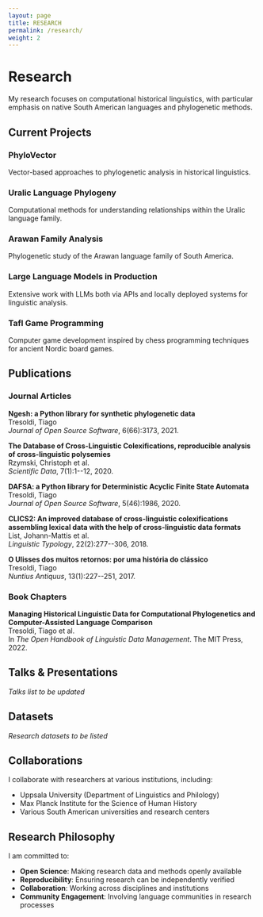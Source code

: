 ```yaml
---
layout: page
title: RESEARCH
permalink: /research/
weight: 2
---
```


# Research

My research focuses on computational historical linguistics, with particular emphasis on native South American languages and phylogenetic methods.

## Current Projects

### PhyloVector
Vector-based approaches to phylogenetic analysis in historical linguistics.

### Uralic Language Phylogeny
Computational methods for understanding relationships within the Uralic language family.

### Arawan Family Analysis
Phylogenetic study of the Arawan language family of South America.

### Large Language Models in Production
Extensive work with LLMs both via APIs and locally deployed systems for linguistic analysis.

### Tafl Game Programming
Computer game development inspired by chess programming techniques for ancient Nordic board games.

<div class="decorative-border"></div>

## Publications

### Journal Articles

**Ngesh: a Python library for synthetic phylogenetic data**  
Tresoldi, Tiago  
*Journal of Open Source Software*, 6(66):3173, 2021.

**The Database of Cross-Linguistic Colexifications, reproducible analysis of cross-linguistic polysemies**  
Rzymski, Christoph et al.  
*Scientific Data*, 7(1):1--12, 2020.

**DAFSA: a Python library for Deterministic Acyclic Finite State Automata**  
Tresoldi, Tiago  
*Journal of Open Source Software*, 5(46):1986, 2020.

**CLICS2: An improved database of cross-linguistic colexifications assembling lexical data with the help of cross-linguistic data formats**  
List, Johann-Mattis et al.  
*Linguistic Typology*, 22(2):277--306, 2018.

**O Ulisses dos muitos retornos: por uma história do clássico**  
Tresoldi, Tiago  
*Nuntius Antiquus*, 13(1):227--251, 2017.

### Book Chapters

**Managing Historical Linguistic Data for Computational Phylogenetics and Computer-Assisted Language Comparison**  
Tresoldi, Tiago et al.  
In *The Open Handbook of Linguistic Data Management*. The MIT Press, 2022.

## Talks & Presentations

*Talks list to be updated*

## Datasets

*Research datasets to be listed*

## Collaborations

I collaborate with researchers at various institutions, including:
- Uppsala University (Department of Linguistics and Philology)
- Max Planck Institute for the Science of Human History
- Various South American universities and research centers

## Research Philosophy

I am committed to:
- **Open Science**: Making research data and methods openly available
- **Reproducibility**: Ensuring research can be independently verified
- **Collaboration**: Working across disciplines and institutions
- **Community Engagement**: Involving language communities in research processes